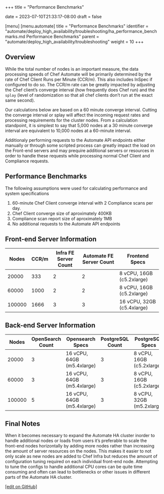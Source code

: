 +++
title = "Performance Benchmarks"

date = 2023-07-10T21:33:17-08:00
draft = false

[menu]
  [menu.automate]
    title = "Performance Benchmarks"
    identifier = "automate/deploy_high_availability/troubleshooting/ha_performance_benchmarks.md Performance Benchmarks"
    parent = "automate/deploy_high_availability/troubleshooting"
    weight = 10
+++

## Overview

While the total number of nodes is an important measure, the data processing speeds of Chef Automate will be primarily determined by the rate of Chef Client Runs per Minute (CCR/m).  This also includes InSpec if configured to do so.  The CCR/m rate can be greatly impacted by adjusting the Chef client’s converge interval (how frequently does Chef run) and the `splay` (level of randomization so that all chef clients don’t run at the exact same second). 

Our calculations below are based on a 60 minute converge interval. Cutting the converge interval or splay will affect the incoming request rates and processing requirements for the cluster nodes. From a calculation standpoint, it is simplest to say that 5,000 nodes at a 30 minute converge interval are equivalent to 10,000 nodes at a 60-minute interval. 

Additionaly performing requests to the Automate API endpoints either manually or through some scripted process can greatly impact the load on the Front-end servers and may prequire additional servers or resources in order to handle these requests while processing normal Chef Client and Compliance requests.

## Performance Benchmarks

The following assumptions were used for calculating performance and system specifications

1. 60-minute Chef Client converge interval with 2 Compliance scans per day.
1. Chef Client converge size of aproximately 400KB
1. Compliance scan report size of aproximately 1MB
1. No additional requests to the Automate API endpoints
 
## Front-end Server Information

| Nodes  | CCR/m | Infra FE Server Count | Automate FE Server Count | Frontend Specs             |
|--------|-------|-----------------------|--------------------------|----------------------------|
| 20000  | 333   | 2                     | 2                        | 8 vCPU, 16GB (c5.2xlarge)  |  
| 60000  | 1000  | 2                     | 2                        | 8 vCPU, 16GB (c5.2xlarge)  |
| 100000 | 1666  | 3                     | 3                        | 16 vCPU, 32GB (c5.4xlarge) |

## Back-end Server Information

| Nodes  | OpenSearch Count | Opensearch Specs           | PostgreSQL Count | PostgreSQL Specs          |
|--------|------------------|----------------------------|------------------|---------------------------|
| 20000  | 3                | 16 vCPU, 64GB (m5.4xlarge) | 3                | 8 vCPU, 16GB (c5.2xlarge) | 
| 60000  | 3                | 16 vCPU, 64GB (m5.4xlarge) | 3                | 8 vCPU, 16GB (c5.2xlarge) |
| 100000 | 5                | 16 vCPU, 64GB (m5.4xlarge) | 3                | 8 vCPU, 32GB (m5.2xlarge) |

## Final Notes

When it becomes necessary to expand the Automate HA cluster inorder to handle additional nodes or loads from users it’s preferable to scale the front-end nodes horizontally by adding more nodes rather than increasing the amount of server resources on the nodes. This makes it easier to not only scale as new nodes are added to Chef Infra but reduces the amount of configuration tuning required on each individual front-end node. Attempting to tune the configs to handle additional CPU cores can be quite time consuming and often can lead to bottlenecks or other issues in different parts of the Automate HA cluster.

[\[edit on GitHub\]](https://github.com/chef/automate/blob/main/components/docs-chef-io/content/automate/ha_performance_benchmarks.md)
